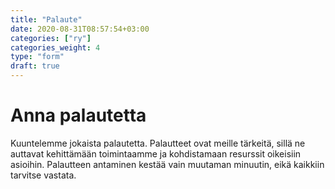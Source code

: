 ```yaml
---
title: "Palaute"
date: 2020-08-31T08:57:54+03:00
categories: ["ry"]
categories_weight: 4
type: "form"
draft: true
---
```


# Anna palautetta

Kuuntelemme jokaista palautetta. Palautteet ovat meille tärkeitä, sillä ne auttavat kehittämään toimintaamme ja kohdistamaan resurssit oikeisiin asioihin. Palautteen antaminen kestää vain muutaman minuutin, eikä kaikkiin tarvitse vastata.
